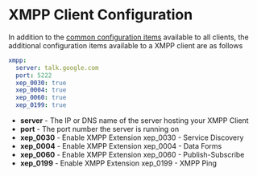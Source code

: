 # XMPP Client Configuration

In addition to the [common configuration items](./Config_Client) available to all clients, the additional configuration 
items available to a XMPP client are as follows

```yaml
xmpp:
  server: talk.google.com
  port: 5222
  xep_0030: true
  xep_0004: true
  xep_0060: true
  xep_0199: true
```

* **server** - The IP or DNS  name of the server hosting your XMPP Client
* **port** - The port number the server is running on
* **xep_0030** - Enable XMPP Extension xep_0030 - Service Discovery
* **xep_0004** - Enable XMPP Extension xep_0004 - Data Forms
* **xep_0060** - Enable XMPP Extension xep_0060 - Publish-Subscribe
* **xep_0199** - Enable XMPP Extension xep_0199 - XMPP Ping
